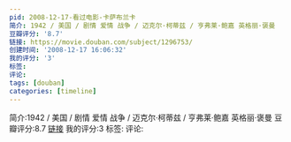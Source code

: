 ```yaml
---
pid: 2008-12-17-看过电影-卡萨布兰卡
简介: 1942 / 美国 / 剧情 爱情 战争 / 迈克尔·柯蒂兹 / 亨弗莱·鲍嘉 英格丽·褒曼
豆瓣评分: '8.7'
链接: https://movie.douban.com/subject/1296753/
创建时间: '2008-12-17 16:06:32'
我的评分: '3'
标签:
评论:
tags: [douban]
categories: [timeline]
---
```

简介:1942 / 美国 / 剧情 爱情 战争 / 迈克尔·柯蒂兹 / 亨弗莱·鲍嘉 英格丽·褒曼
豆瓣评分:8.7
[链接](https://movie.douban.com/subject/1296753/)
我的评分:3
标签:
评论:
